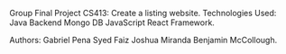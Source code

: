 

Group Final Project CS413: Create a listing website. 
Technologies Used: 
Java Backend
Mongo DB 
JavaScript React Framework. 

Authors: 
Gabriel Pena 
Syed Faiz
Joshua Miranda
Benjamin McCollough. 
